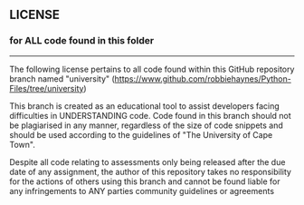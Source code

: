 ## LICENSE
### for ALL code found in this folder

---

The following license pertains to all code found within this GitHub repository branch named "university" (https://www.github.com/robbiehaynes/Python-Files/tree/university)

This branch is created as an educational tool to assist developers facing difficulties in UNDERSTANDING code. Code found in this branch should not be plagiarised in any manner, regardless of the size of code snippets and should be used according to the guidelines of "The University of Cape Town". 

Despite all code relating to assessments only being released after the due date of any assignment, the author of this repository takes no responsibility for the actions of others using this branch and cannot be found liable for any infringements to ANY parties community guidelines or agreements
